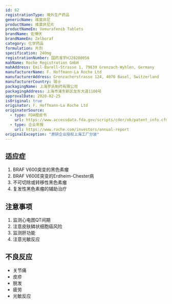 ```yaml
---
id: 62
registrationType: 境外生产药品
genericName: 维莫非尼
productName: 维莫非尼片
productNameEn: Vemurafenib Tablets
brandName: 佐博伏
brandNameEn: Zelboraf
category: 化学药品
formulation: 片剂
specification: 240mg
registrationNumber: 国药准字HJ20200056
mahName: Roche Registration GmbH
mahAddress: Emil-Barell-Strasse 1, 79639 Grenzach-Wyhlen, Germany
manufacturerName: F. Hoffmann-La Roche Ltd
manufacturerAddress: Grenzacherstrasse 124, 4070 Basel, Switzerland
manufacturerCountry: 瑞士
packagingName: 上海罗氏制药有限公司
packagingAddress: 上海市浦东新区龙东大道1100号
approvalDate: 2020-02-25
isOriginal: true
originator: F. Hoffmann-La Roche Ltd
originatorSource:
  - type: FDA橙皮书
    url: https://www.accessdata.fda.gov/scripts/cder/ob/patent_info.cfm?Product_No=001&Appl_No=202429
  - type: 企业年报
    url: https://www.roche.com/investors/annual-report
originalException: "原研企业授权上海工厂分装"
---
```


## 适应症

1. BRAF V600突变的黑色素瘤
2. BRAF V600E突变的Erdheim-Chester病
3. 不可切除或转移性黑色素瘤
4. 复发性黑色素瘤的辅助治疗

## 注意事项

1. 监测心电图QT间期
2. 注意皮肤鳞状细胞癌风险
3. 监测肝功能
4. 注意光敏反应

## 不良反应

- 关节痛
- 皮疹
- 脱发
- 疲劳
- 光敏反应 
